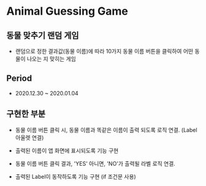 # Animal Guessing Game

## 동물 맞추기 랜덤 게임

- 랜덤으로 정한 결과값(동물 이름)에 따라 10가지 동물 이름 버튼을 클릭하여 어떤 동물이 나오는 지 맞히는 게임

## Period 

- 2020.12.30 ~ 2020.01.04

## 구현한 부분

- 동물 이름 버튼 클릭 시, 동물 이름과 똑같은 이름이 출력 되도록 로직 연결. (Label 아울렛 연결)
- 출력된 이름이 앱 화면에 표시되도록 기능 구현

- 동물 이름 버튼 클릭 결과, 'YES' 아니면, 'NO'가 출력될 라벨 로직 연결.
- 출력된 Label이 동작하도록 기능 구현 (if 조건문 사용)
